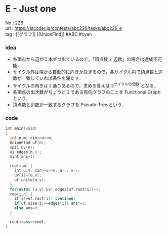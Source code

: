 # E - Just one

No	: 226  
url	: https://atcoder.jp/contests/abc226/tasks/abc226_e  
tag	: [[グラフ]] [[UnionFind]]  #ABC #cyan

### idea
- 各頂点から辺が１本ずつ出ているので，「頂点数 $\neq$ 辺数」の場合は達成不可能．
- サイクル外は端から自動的に向きが決まるので，各サイクル内で頂点数と辺数が一致していれば条件を満たす．
- サイクルの向きは２通りあるので，求める答えは $2^{\text{サイクルの個数}}$ となる．
- 各頂点の出次数がちょうど１である有向グラフのことを Functional Graph という．
- 頂点数と辺数が一致するグラフを Pseudo-Tree という．

### code
```cpp
int	main(void)
{
  int n,m; cin>>n>>m;
  UnionFind uf(n);
  vpii uv(m);
  vi edges(n,0);
  mint ans=1;

  rep(i,m) {
    int u,v; cin>>u>>v; u--; v--;
    uv[i]={u,v};
    uf.unite(u,v);
  }
  for(auto& [u,v]:uv) edges[uf.root(u)]++;
  rep(i,n) {
    if(i!=uf.root(i)) continue;
    if(uf.size(i)==edges[i]) ans*=2;
    else ans=0;
  }

  cout<<ans<<endl;
}
```